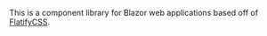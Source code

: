 This is a component library for Blazor web applications based off of [FlatifyCSS](https://flatifycss.com/).
